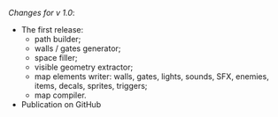 _Changes for v 1.0_: 
- The first release:
    - path builder;
    - walls / gates generator;
    - space filler;
    - visible geometry extractor;
    - map elements writer: walls, gates, lights, sounds, SFX, enemies, items, decals, sprites, triggers;
    - map compiler.
- Publication on GitHub
